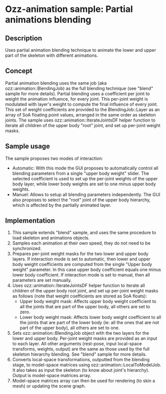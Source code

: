 # Ozz-animation sample: Partial animations blending

## Description

Uses partial animation blending technique to animate the lower and upper part of the skeleton with different animations.

## Concept

Partial animation blending uses the same job (aka ozz::animation::BlendingJob) as the full blending technique (see "blend" sample for more details). Partial blending uses a coefficient per joint to weight the animation influence, for every joint. This per-joint weight is modulated with layer's weight to compute the final influence of every joint. This set of weight coefficients are provided to the BlendingJob::Layer as an array of SoA floating point values, arranged in the same order as skeleton joints.
The sample uses ozz::animation::IterateJointsDF helper function to iterate all children of the upper body "root" joint, and set up per-joint weight masks.

## Sample usage

The sample proposes two modes of interaction:
- Automatic: With this mode the GUI proposes to automatically control all blending parameters from a single "upper body weight" slider. The selected coefficient is used to set up the per-joint weights of the upper body layer, while lower body weights are set to one minus upper body weights.
- Manuel: Allows to setup all blending parameters independently.
The GUI also proposes to select the "root" joint of the upper body hierarchy, which is affected by the partially animated layer. 

## Implementation

1. This sample extends "blend" sample, and uses the same procedure to load skeleton and animations objects.
2. Samples each animation at their own speed, they do not need to be synchronized.
3. Prepares per-joint weight masks for the two lower and upper body layers. If interaction mode is set to automatic, then lower and upper body weight coefficients are computed from the single "Upper body weight" parameter. In this case upper body coefficient equals one minus lower body coefficient. If interaction mode is set to manual, then all parameters are set manually.
4. Uses ozz::animation::IterateJointsDF helper function to iterate all children of the upper body root joint, and set up per-joint weight masks as follows (note that weight coefficients are stored as SoA floats):
   - Upper body weight mask: Affects upper body weight coefficient to all the joints that are part of the upper body, all others are set to zero.
   - Lower body weight mask: Affects lower body weight coefficient to all the joints that are part of the lower body (ie: all the ones that are not part of the upper body), all others are set to one.
5. Sets ozz::animation::BlendingJob object with the two layers for the lower and upper body. Per-joint weight masks are provided as an input to each layer. All other arguments (rest-pose, input local-space transforms, weights, output) are the same as those used by the full skeleton hierarchy blending. See "blend" sample for more details.
6. Converts local-space transformations, outputted from the blending stage, to model-space matrices using ozz::animation::LocalToModelJob. It also takes as input the skeleton (to know about joint's hierarchy). Output is model-space matrices array.
7. Model-space matrices array can then be used for rendering (to skin a mesh) or updating the scene graph.